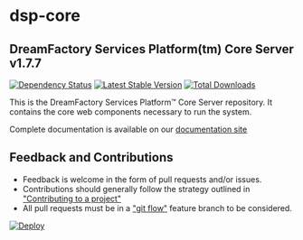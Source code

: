 # dsp-core

## DreamFactory Services Platform(tm) Core Server v1.7.7
[![Dependency Status](https://www.versioneye.com/php/dreamfactory:dsp-core/badge.png)](https://www.versioneye.com/php/dreamfactory:dsp-core)
[![Latest Stable Version](https://poser.pugx.org/dreamfactory/dsp-core/version.png)](https://packagist.org/packages/dreamfactory/dsp-core)
[![Total Downloads](https://poser.pugx.org/dreamfactory/dsp-core/d/total.png)](https://packagist.org/packages/dreamfactory/dsp-core)

This is the DreamFactory Services Platform&trade; Core Server repository. It contains the core web components necessary to run the system.

Complete documentation is available on our [documentation site](https://github.com/dreamfactorysoftware/dsp-core/wiki)

## Feedback and Contributions

* Feedback is welcome in the form of pull requests and/or issues.
* Contributions should generally follow the strategy outlined in ["Contributing
  to a project"](https://help.github.com/articles/fork-a-repo#contributing-to-a-project)
* All pull requests must be in a ["git flow"](https://github.com/nvie/gitflow) feature branch to be considered.

[![Deploy](https://www.herokucdn.com/deploy/button.png)](https://heroku.com/deploy)
